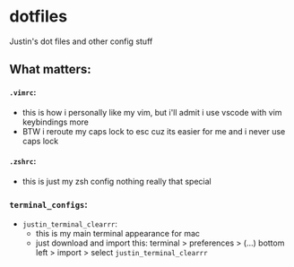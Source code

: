 # dotfiles
Justin's dot files and other config stuff

## What matters:

#### `.vimrc`: 
- this is how i personally like my vim, but i'll admit i use vscode with vim keybindings more
- BTW i reroute my caps lock to esc cuz its easier for me and i never use caps lock

#### `.zshrc`:
- this is just my zsh config nothing really that special

### `terminal_configs`:
- `justin_terminal_clearrr`:
  - this is my main terminal appearance for mac
  - just download and import this: terminal > preferences > (...) bottom left > import > select `justin_terminal_clearrr`
